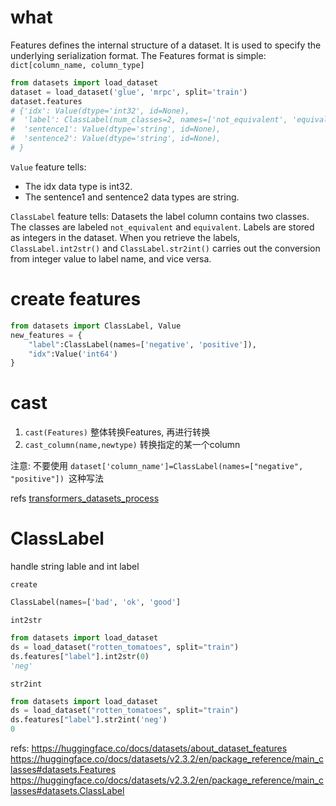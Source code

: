 
# what

Features defines the internal structure of a dataset. It is used to specify the underlying serialization format.
The Features format is simple: `dict[column_name, column_type]`

```python
from datasets import load_dataset
dataset = load_dataset('glue', 'mrpc', split='train')
dataset.features
# {'idx': Value(dtype='int32', id=None),
#  'label': ClassLabel(num_classes=2, names=['not_equivalent', 'equivalent'], names_file=None, id=None),
#  'sentence1': Value(dtype='string', id=None),
#  'sentence2': Value(dtype='string', id=None),
# }
```

`Value` feature tells:

- The idx data type is int32.
- The sentence1 and sentence2 data types are string.

`ClassLabel` feature tells:
Datasets the label column contains two classes. The classes are labeled `not_equivalent` and `equivalent`. Labels are stored as integers in the dataset. When you retrieve the labels, `ClassLabel.int2str()` and `ClassLabel.str2int()` carries out the conversion from integer value to label name, and vice versa.

# create features

```python
from datasets import ClassLabel, Value
new_features = {
    "label":ClassLabel(names=['negative', 'positive']),
    "idx":Value('int64')
}
```

# cast

1. `cast(Features)` 整体转换Features, 再进行转换
2. `cast_column(name,newtype)` 转换指定的某一个column

注意:
不要使用 `dataset['column_name']=ClassLabel(names=["negative", "positive"]) `这种写法

refs [transformers_datasets_process](/transformers_datasets_process/)




# ClassLabel
handle string lable and int label


`create`
```python
ClassLabel(names=['bad', 'ok', 'good']
```

`int2str`
```python
from datasets import load_dataset
ds = load_dataset("rotten_tomatoes", split="train")
ds.features["label"].int2str(0)
'neg'
```

`str2int`
```python
from datasets import load_dataset
ds = load_dataset("rotten_tomatoes", split="train")
ds.features["label"].str2int('neg')
0
```




refs:
https://huggingface.co/docs/datasets/about_dataset_features
https://huggingface.co/docs/datasets/v2.3.2/en/package_reference/main_classes#datasets.Features
https://huggingface.co/docs/datasets/v2.3.2/en/package_reference/main_classes#datasets.ClassLabel
